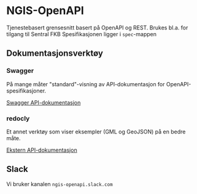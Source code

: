# NGIS-OpenAPI
Tjenestebasert grensesnitt basert på OpenAPI og REST.
Brukes bl.a. for tilgang til Sentral FKB
Spesifikasjonen ligger i `spec`-mappen

## Dokumentasjonsverktøy

### Swagger

På mange måter "standard"-visning av API-dokumentasjon for OpenAPI-spesifikasjoner.

[Swagger API-dokumentasjon](http://editor.swagger.io/?url=https://raw.githubusercontent.com/kartverket/SFKB-API/master/spec/openapi.yaml)

### redocly

Et annet verktøy som viser eksempler (GML og GeoJSON) på en bedre måte.

[Ekstern API-dokumentasjon](http://redocly.github.io/redoc/?url=https://raw.githubusercontent.com/kartverket/SFKB-API/master/spec/openapi.yaml&nocors)

## Slack

Vi bruker kanalen `ngis-openapi.slack.com`
